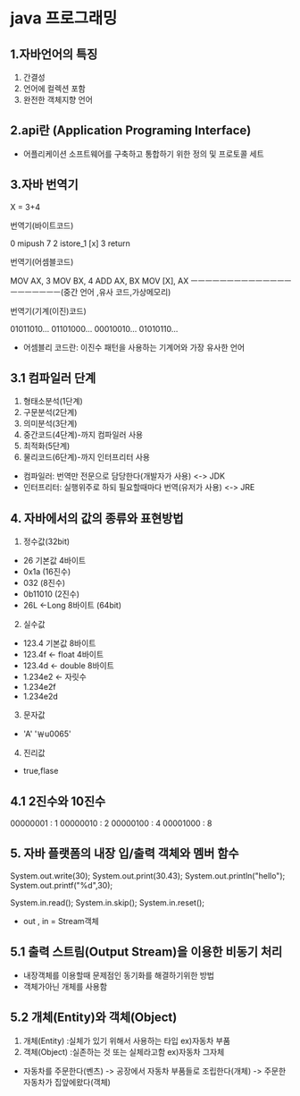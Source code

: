 # java 프로그래밍
## 1.자바언어의 특징
   1. 간결성
   2. 언어에 컬렉션 포함
   3. 완전한 객체지향 언어

## 2.api란 (Application Programing Interface)
  - 어플리케이션 소프트웨어를 구축하고 통합하기 위한 정의 및 프로토콜 세트
  
## 3.자바 번역기
X = 3+4 

번역기(바이트코드)

0 mipush 7
2 istore_1 [x]
3 return

번역기(어셈블코드)

MOV AX, 3
MOV BX, 4
ADD AX, BX
MOV [X], AX
ㅡㅡㅡㅡㅡㅡㅡㅡㅡㅡㅡㅡㅡㅡㅡㅡㅡㅡㅡㅡㅡ(중간 언어 ,유사 코드,가상메모리)

번역기(기계(이진)코드)

01011010...
01101000...
00010010...
01010110...

- 어셈블리 코드란: 이진수 패턴을 사용하는 기계어와 가장 유사한 언어
## 3.1 컴파일러 단계
1. 형태소분석(1단계)
2. 구문분석(2단계)
3. 의미분석(3단계)
4. 중간코드(4단계)-까지 컴파일러 사용
5. 최적화(5단계)
6. 물리코드(6단계)-까지 인터프리터 사용

- 컴파일러: 번역만 전문으로 담당한다(개발자가 사용) <-> JDK
- 인터프리터: 실행위주로 하되 필요할때마다 번역(유저가 사용) <-> JRE

## 4. 자바에서의 값의 종류와 표현방법
1. 정수값(32bit)
- 26 기본값 4바이트
- 0x1a (16진수)
- 032 (8진수)
- 0b11010 (2진수)
- 26L <-Long 8바이트 (64bit)
2. 실수값
- 123.4 기본값 8바이트
- 123.4f <- float 4바이트
- 123.4d <- double 8바이트
- 1.234e2 <- 자릿수 
- 1.234e2f
- 1.234e2d
3. 문자값
- 'A' '￦u0065'
4. 진리값
- true,flase

## 4.1 2진수와 10진수

00000001 : 1
00000010 : 2
00000100 : 4
00001000 : 8

## 5. 자바 플랫폼의 내장 입/출력 객체와 멤버 함수
System.out.write(30);
System.out.print(30.43);
System.out.println("hello");
System.out.printf("%d",30);

System.in.read();
System.in.skip();
System.in.reset();

- out , in = Stream객체

## 5.1 출력 스트림(Output Stream)을 이용한 비동기 처리
- 내장객체를 이용할때 문제점인 동기화를 해결하기위한 방법
- 객체가아닌 개체를 사용함

## 5.2 개체(Entity)와 객체(Object)
1. 개체(Entity) :실체가 있기 위해서 사용하는 타입 ex)자동차 부품 
2. 객체(Object) :실존하는 것 또는 실체라고함 ex)자동차 그자체
- 자동차를 주문한다(벤츠) -> 공장에서 자동차 부품들로 조립한다(개체) -> 주문한 자동차가 집앞에왔다(객체)

